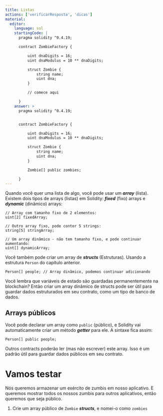 ```yaml
---
title: Listas
actions: ['verificarResposta', 'dicas']
material:
  editor:
    language: sol
    startingCode: |
      pragma solidity ^0.4.19;

      contract ZombieFactory {

          uint dnaDigits = 16;
          uint dnaModulus = 10 ** dnaDigits;

          struct Zombie {
              string name;
              uint dna;
          }

          // comece aqui

      }
    answer: >
      pragma solidity ^0.4.19;


      contract ZombieFactory {

          uint dnaDigits = 16;
          uint dnaModulus = 10 ** dnaDigits;

          struct Zombie {
              string name;
              uint dna;
          }

          Zombie[] public zombies;

      }
---
```


Quando você quer uma lista de algo, você pode usar um **_array_** (lista). Existem dois tipos de arrays (listas) em Solidity: **_fixed_** (fixo) arrays e **_dynamic_** (dinâmico) arrays:

```
// Array com tamanho fixo de 2 elementos:
uint[2] fixedArray;

// Outro array fixo, pode conter 5 strings:
string[5] stringArray;

// Um array dinâmico - não tem tamanho fixo, e pode continuar aumentando:
uint[] dynamicArray;
```

Você também pode criar um array de **_structs_** (Estruturas). Usando a estrutura `Person` do capítulo anterior.

```
Person[] people; // Array dinâmico, podemos continuar adicionando
```

Você lembra que variáveis de estado são guardadas permanentemente na blockchain? Então criar um array dinâmico de structs pode ser útil para guardar dados estruturados em seu contrato, como um tipo de banco de dados.

## Arrays públicos


Você pode declarar um array como `public` (público), e Solidity vai automaticamente criar um método **_getter_** para ele. A sintaxe fica assim:

```
Person[] public people;
```

Outros contracts poderão ler (mas não escrever) este array. Isso é um padrão útil para guardar dados públicos em seu contrato.

# Vamos testar

Nós queremos armazenar um exército de zumbis em nosso aplicativo. E queremos mostrar todos os nossos zumbis para outros aplicativos, então queremos que seja público.


1. Crie um array público de `Zombie` **_structs_**, e nomei-o como `zombies`